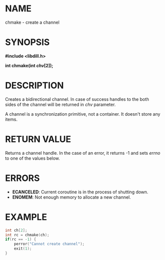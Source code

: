 # NAME

chmake - create a channel

# SYNOPSIS

**#include &lt;libdill.h>**

**int chmake(int **_chv_**[2]);**

# DESCRIPTION

Creates a bidirectional channel. In case of success handles to the both sides of the channel will be returned in _chv_ parameter. 

A channel is a synchronization primitive, not a container. It doesn't store any items.

# RETURN VALUE

Returns a channel handle. In the case of an error, it returns -1 and sets _errno_ to one of the values below.

# ERRORS

* **ECANCELED**: Current coroutine is in the process of shutting down.
* **ENOMEM**: Not enough memory to allocate a new channel.

# EXAMPLE

```c
int ch[2];
int rc = chmake(ch);
if(rc == -1) {
    perror("Cannot create channel");
    exit(1);
}
```

